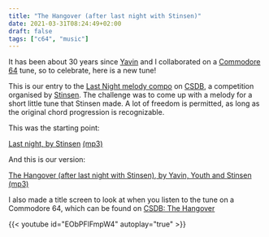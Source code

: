 ```yaml
---
title: "The Hangover (after last night with Stinsen)"
date: 2021-03-31T08:24:49+02:00
draft: false
tags: ["c64", "music"]
---
```


It has been about 30 years since [Yavin](https://csdb.dk/scener/?id=1126) and I
collaborated on a [Commodore 64](/tags/c64) tune, so to celebrate, here is a new
tune!

This is our entry to the [Last Night melody
compo](https://csdb.dk/event/?id=3043) on
[CSDB](https://csdb.dk/event/?id=3043), a competition organised by
[Stinsen](https://csdb.dk/scener/?id=23584). The challenge was to come up with a
melody for a short little tune that Stinsen made. A lot of freedom is permitted,
as long as the original chord progression is recognizable.

This was the starting point:

[Last night, by
Stinsen](https://deepsid.chordian.net/?file=SID%20Happens/Last_Night.sid)
[(mp3)](stinsen-last_night.mp3)

And this is our version:


[The Hangover (after last night with Stinsen), by Yavin, Youth and Stinsen](https://deepsid.chordian.net/?file=/SID%20Happens/The_Hangover.sid)
[(mp3)](heatwave_and_stinsen-the_hangover.mp3)

I also made a title screen to look at when you listen to the tune on a Commodore
64, which can be found on [CSDB: The Hangover](https://csdb.dk/release/?id=202260)

{{< youtube id="EObPFlFmpW4" autoplay="true" >}}
